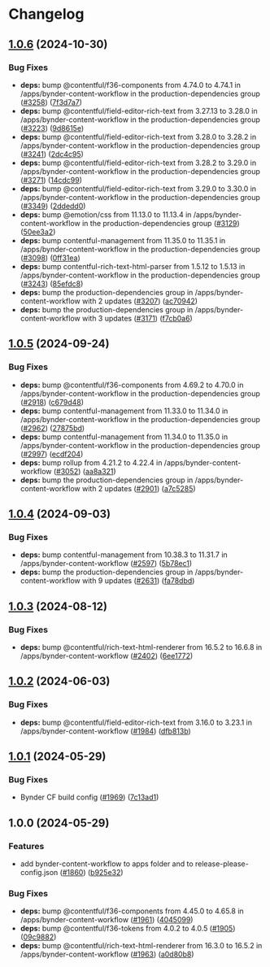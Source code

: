 # Changelog

## [1.0.6](https://github.com/contentful/marketplace-partner-apps/compare/bynder-content-workflow-v1.0.5...bynder-content-workflow-v1.0.6) (2024-10-30)


### Bug Fixes

* **deps:** bump @contentful/f36-components from 4.74.0 to 4.74.1 in /apps/bynder-content-workflow in the production-dependencies group ([#3258](https://github.com/contentful/marketplace-partner-apps/issues/3258)) ([7f3d7a7](https://github.com/contentful/marketplace-partner-apps/commit/7f3d7a75e4464e96e3b8c45b9bb426a05b734981))
* **deps:** bump @contentful/field-editor-rich-text from 3.27.13 to 3.28.0 in /apps/bynder-content-workflow in the production-dependencies group ([#3223](https://github.com/contentful/marketplace-partner-apps/issues/3223)) ([9d8615e](https://github.com/contentful/marketplace-partner-apps/commit/9d8615e420f10a38581754aa4efe2fa5a05f469b))
* **deps:** bump @contentful/field-editor-rich-text from 3.28.0 to 3.28.2 in /apps/bynder-content-workflow in the production-dependencies group ([#3241](https://github.com/contentful/marketplace-partner-apps/issues/3241)) ([2dc4c95](https://github.com/contentful/marketplace-partner-apps/commit/2dc4c959fba3a5aec08266ccb7379c34d9d9907b))
* **deps:** bump @contentful/field-editor-rich-text from 3.28.2 to 3.29.0 in /apps/bynder-content-workflow in the production-dependencies group ([#3271](https://github.com/contentful/marketplace-partner-apps/issues/3271)) ([14cdc99](https://github.com/contentful/marketplace-partner-apps/commit/14cdc994dffd3dbe3d0776c76d5b64287b23460b))
* **deps:** bump @contentful/field-editor-rich-text from 3.29.0 to 3.30.0 in /apps/bynder-content-workflow in the production-dependencies group ([#3349](https://github.com/contentful/marketplace-partner-apps/issues/3349)) ([2ddedd0](https://github.com/contentful/marketplace-partner-apps/commit/2ddedd02c549b38d59aff16039d6a6020a9dc32e))
* **deps:** bump @emotion/css from 11.13.0 to 11.13.4 in /apps/bynder-content-workflow in the production-dependencies group ([#3129](https://github.com/contentful/marketplace-partner-apps/issues/3129)) ([50ee3a2](https://github.com/contentful/marketplace-partner-apps/commit/50ee3a2d11c4038767578c892d77a549b378e7c1))
* **deps:** bump contentful-management from 11.35.0 to 11.35.1 in /apps/bynder-content-workflow in the production-dependencies group ([#3098](https://github.com/contentful/marketplace-partner-apps/issues/3098)) ([0ff31ea](https://github.com/contentful/marketplace-partner-apps/commit/0ff31eaaf66764033b85e12cdb5220623ba18eaf))
* **deps:** bump contentful-rich-text-html-parser from 1.5.12 to 1.5.13 in /apps/bynder-content-workflow in the production-dependencies group ([#3243](https://github.com/contentful/marketplace-partner-apps/issues/3243)) ([85efdc8](https://github.com/contentful/marketplace-partner-apps/commit/85efdc8975e09a04ecc7d5e71baf0e4bb5bdf9d6))
* **deps:** bump the production-dependencies group in /apps/bynder-content-workflow with 2 updates ([#3207](https://github.com/contentful/marketplace-partner-apps/issues/3207)) ([ac70942](https://github.com/contentful/marketplace-partner-apps/commit/ac7094261b1fa8b2d4f70dffa64dad8a6b86534d))
* **deps:** bump the production-dependencies group in /apps/bynder-content-workflow with 3 updates ([#3171](https://github.com/contentful/marketplace-partner-apps/issues/3171)) ([f7cb0a6](https://github.com/contentful/marketplace-partner-apps/commit/f7cb0a63d6a8c8250b3b615706c4e206975576a0))

## [1.0.5](https://github.com/contentful/marketplace-partner-apps/compare/bynder-content-workflow-v1.0.4...bynder-content-workflow-v1.0.5) (2024-09-24)


### Bug Fixes

* **deps:** bump @contentful/f36-components from 4.69.2 to 4.70.0 in /apps/bynder-content-workflow in the production-dependencies group ([#2918](https://github.com/contentful/marketplace-partner-apps/issues/2918)) ([c679d48](https://github.com/contentful/marketplace-partner-apps/commit/c679d483e33d78aa6a7bdeb633848521dc99938d))
* **deps:** bump contentful-management from 11.33.0 to 11.34.0 in /apps/bynder-content-workflow in the production-dependencies group ([#2962](https://github.com/contentful/marketplace-partner-apps/issues/2962)) ([27875bd](https://github.com/contentful/marketplace-partner-apps/commit/27875bda6a77af96fd776d3cfed4d835bbd14949))
* **deps:** bump contentful-management from 11.34.0 to 11.35.0 in /apps/bynder-content-workflow in the production-dependencies group ([#2997](https://github.com/contentful/marketplace-partner-apps/issues/2997)) ([ecdf204](https://github.com/contentful/marketplace-partner-apps/commit/ecdf20402ab41abec20e45bc8c8d9956135d7bc1))
* **deps:** bump rollup from 4.21.2 to 4.22.4 in /apps/bynder-content-workflow ([#3052](https://github.com/contentful/marketplace-partner-apps/issues/3052)) ([aa8a321](https://github.com/contentful/marketplace-partner-apps/commit/aa8a321c90a7404553790b7ba08096ea9e5471ab))
* **deps:** bump the production-dependencies group in /apps/bynder-content-workflow with 2 updates ([#2901](https://github.com/contentful/marketplace-partner-apps/issues/2901)) ([a7c5285](https://github.com/contentful/marketplace-partner-apps/commit/a7c5285208e70421ea19443a6cbdda60274f68b1))

## [1.0.4](https://github.com/contentful/marketplace-partner-apps/compare/bynder-content-workflow-v1.0.3...bynder-content-workflow-v1.0.4) (2024-09-03)


### Bug Fixes

* **deps:** bump contentful-management from 10.38.3 to 11.31.7 in /apps/bynder-content-workflow ([#2597](https://github.com/contentful/marketplace-partner-apps/issues/2597)) ([5b78ec1](https://github.com/contentful/marketplace-partner-apps/commit/5b78ec110410f44f4bc5ed99a4e5ae4f1913ab78))
* **deps:** bump the production-dependencies group in /apps/bynder-content-workflow with 9 updates ([#2631](https://github.com/contentful/marketplace-partner-apps/issues/2631)) ([fa78dbd](https://github.com/contentful/marketplace-partner-apps/commit/fa78dbd47cd5b446baa0cbfdee07f2d07381a740))

## [1.0.3](https://github.com/contentful/marketplace-partner-apps/compare/bynder-content-workflow-v1.0.2...bynder-content-workflow-v1.0.3) (2024-08-12)


### Bug Fixes

* **deps:** bump @contentful/rich-text-html-renderer from 16.5.2 to 16.6.8 in /apps/bynder-content-workflow ([#2402](https://github.com/contentful/marketplace-partner-apps/issues/2402)) ([6ee1772](https://github.com/contentful/marketplace-partner-apps/commit/6ee1772236a74ed6f19fd834a29b56ec753e5f54))

## [1.0.2](https://github.com/contentful/marketplace-partner-apps/compare/bynder-content-workflow-v1.0.1...bynder-content-workflow-v1.0.2) (2024-06-03)


### Bug Fixes

* **deps:** bump @contentful/field-editor-rich-text from 3.16.0 to 3.23.1 in /apps/bynder-content-workflow ([#1984](https://github.com/contentful/marketplace-partner-apps/issues/1984)) ([dfb813b](https://github.com/contentful/marketplace-partner-apps/commit/dfb813bf24a75c9f4a244537f5383020287e476b))

## [1.0.1](https://github.com/contentful/marketplace-partner-apps/compare/bynder-content-workflow-v1.0.0...bynder-content-workflow-v1.0.1) (2024-05-29)


### Bug Fixes

* Bynder CF build config ([#1969](https://github.com/contentful/marketplace-partner-apps/issues/1969)) ([7c13ad1](https://github.com/contentful/marketplace-partner-apps/commit/7c13ad18a236fb08014e2e29f801652a55057e41))

## 1.0.0 (2024-05-29)


### Features

* add bynder-content-workflow to apps folder and to release-please-config.json ([#1860](https://github.com/contentful/marketplace-partner-apps/issues/1860)) ([b925e32](https://github.com/contentful/marketplace-partner-apps/commit/b925e32dc73bef00dbdbe3d472811d185c2c655f))


### Bug Fixes

* **deps:** bump @contentful/f36-components from 4.45.0 to 4.65.8 in /apps/bynder-content-workflow ([#1961](https://github.com/contentful/marketplace-partner-apps/issues/1961)) ([4045099](https://github.com/contentful/marketplace-partner-apps/commit/40450990466f4def0e3fa68a7c5c2b9c7015b649))
* **deps:** bump @contentful/f36-tokens from 4.0.2 to 4.0.5 ([#1905](https://github.com/contentful/marketplace-partner-apps/issues/1905)) ([09c9882](https://github.com/contentful/marketplace-partner-apps/commit/09c9882ecbce217e25f85065ace36d09efcb54c5))
* **deps:** bump @contentful/rich-text-html-renderer from 16.3.0 to 16.5.2 in /apps/bynder-content-workflow ([#1963](https://github.com/contentful/marketplace-partner-apps/issues/1963)) ([a0d80b8](https://github.com/contentful/marketplace-partner-apps/commit/a0d80b8bad8f095917ef1bb8d0e8374018d9a32a))
